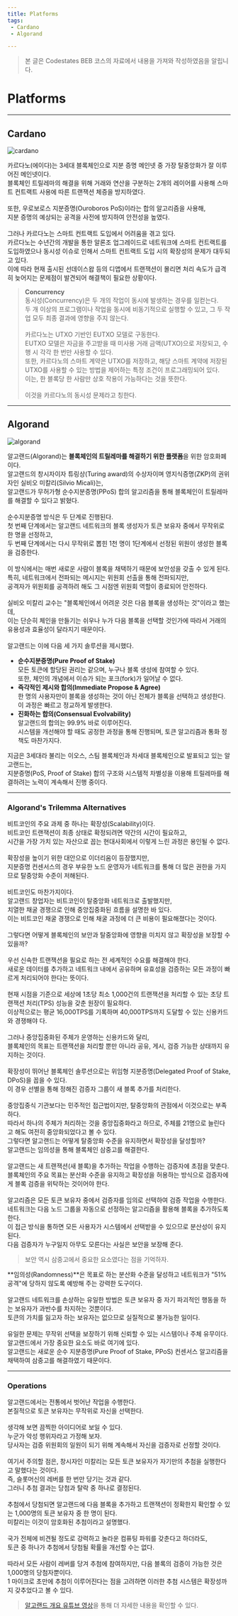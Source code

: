 ```yaml
---
title: Platforms
tags: 
 - Cardano
 - Algorand

---
```


> 본 글은 Codestates BEB 코스의 자료에서 내용을 가져와 작성하였음을 알립니다. 

# Platforms

---

## Cardano
![cardano](../../assets/img/cardano.jpeg)  

카르다노(에이다)는 3세대 블록체인으로 지분 증명 메인넷 중 가장 탈중앙화가 잘 이루어진 메인넷이다.  
블록체인 트릴레마의 해결을 위해 거래와 연산을 구분하는 2개의 레이어를 사용해 스마트 컨트랙트 사용에 따른 트랜잭션 체증을 방지하였다.  
<br>
또한, 우로보로스 지분증명(Ouroboros PoS)이라는 합의 알고리즘을 사용해,  
지분 증명의 예상되는 공격을 사전에 방지하여 안전성을 높였다.  
<br>
그러나 카르다노는 스마트 컨트랙트 도입에서 어려움을 겪고 있다.  
카르다노는 수년간의 개발을 통한 알론조 업그레이드로 네트워크에 스마트 컨트랙트를 도입하였으나 동시성 이슈로 인해서 스마트 컨트랙트 도입 시의 확장성의 문제가 대두되고 있다.  
이에 따라 현재 출시된 선데이스왑 등의 디앱에서 트랜잭션이 몰리면 처리 속도가 급격히 늦어지는 문제점이 발견되어 해결책이 필요한 상황이다.

> **Concurrency**  
> 동시성(Concurrency)은 두 개의 작업이 동시에 발생하는 경우를 일컫는다.  
> 두 개 이상의 프로그램이나 작업을 동시에 비동기적으로 실행할 수 있고, 그 두 작업 모두 최종 결과에 영향을 주지 않는다.  
> <br>
> 카르다노는 UTXO 기반인 EUTXO 모델로 구동한다.
> <br>
> EUTXO 모델은 자금을 주고받을 때 미사용 거래 금액(UTXO)으로 저장되고, 수행 시 각각 한 번만 사용할 수 있다.  
> 또한, 카르다노의 스마트 계약은 UTXO를 저장하고, 해당 스마트 계약에 저장된 UTXO를 사용할 수 있는 방법을 제어하는 특정 조건이 프로그래밍되어 있다.  
> 이는, 한 블록당 한 사람만 상호 작용이 가능하다는 것을 뜻한다.  
> <br>
> 이것을 카르다노의 동시성 문제라고 칭한다.  

---

## Algorand
![algorand](../../assets/img/algorand.jpeg)  

알고랜드(Algorand)는 **블록체인의 트릴레마를 해결하기 위한 플랫폼**을 위한 암호화폐이다.  
알고랜드의 창시자이자 튜링상(Turing award)의 수상자이며 영지식증명(ZKP)의 권위자인 실비오 미칼리(Silvio Micali)는,  
알고랜드가 무허가형 순수지분증명(PPoS) 합의 알고리즘을 통해 블록체인이 트릴레마를 해결할 수 있다고 밝혔다.  
<br>
순수지분증명 방식은 두 단계로 진행된다.  
첫 번째 단계에서는 알고랜드 네트워크의 블록 생성자가 토큰 보유자 중에서 무작위로 한 명을 선정하고,  
두 번째 단계에서는 다시 무작위로 뽑힌 1천 명이 1단계에서 선정된 위원이 생성한 블록을 검증한다.  
<br>
이 방식에서는 매번 새로운 사람이 블록을 채택하기 때문에 보안성을 갖출 수 있게 된다.  
특히, 네트워크에서 전파되는 메시지는 위원회 선출을 통해 전파되지만,  
공격자가 위원회를 공격하려 해도 그 시점엔 위원회 역할이 종료되어 안전하다.  
<br>
실비오 미칼리 교수는 "블록체인에서 어려운 것은 다음 블록을 생성하는 것"이라고 했는데,  
이는 단순히 체인을 만들기는 쉬우나 누가 다음 블록을 선택할 것인가에 따라서 거래의 유용성과 효율성이 달라지기 때문이다.  
<br>
알고랜드는 이에 다음 세 가지 솔루션을 제시했다.

- **순수지분증명(Pure Proof of Stake)**   
모든 토큰에 할당된 권리는 같으며, 누구나 블록 생성에 참여할 수 있다.  
또한, 체인의 개념에서 이슈가 되는 포크(fork)가 일어날 수 없다.  
- **즉각적인 제시와 합의(Immediate Propose & Agree)**  
한 명의 사용자만이 블록을 생성하는 것이 아닌 전체가 블록을 선택하고 생성한다.  
이 과정은 빠르고 정교하게 발생한다.  
- **진화하는 합의(Consensual Evolvability)**  
알고랜드의 합의는 99.9% 바로 이루어진다.  
시스템을 개선해야 할 때도 공정한 과정을 통해 진행되며, 토큰 알고리즘과 통화 정책도 마찬가지다.  

지금은 3세대라 불리는 이오스, 스팀 블록체인과 차세대 블록체인으로 발표되고 있는 알고랜드는,  
지분증명(PoS, Proof of Stake) 합의 구조와 시스템적 차별성을 이용해 트릴레마를 해결하려는 노력이 계속해서 진행 중이다.

---

### Algorand's Trilemma Alternatives
비트코인의 주요 과제 중 하나는 확장성(Scalability)이다.  
비트코인 트랜잭션이 최종 상태로 확정되려면 약간의 시간이 필요하고,  
시간을 가장 가치 있는 자산으로 꼽는 현대사회에서 이렇게 느린 과정은 용인될 수 없다.  
<br>
확장성을 높이기 위한 대안으로 이더리움이 등장했지만,  
지분증명 컨센서스의 경우 부유한 노드 운영자가 네트워크를 통해 더 많은 권한을 가지므로 탈중앙화 수준이 저해된다.  
<br>
비트코인도 마찬가지이다.  
알고랜드 창업자는 비트코인이 탈중앙화 네트워크로 출발했지만,  
치열한 채굴 경쟁으로 인해 중앙집중화된 흐름을 설명한 바 있다.  
이는 비트코인 채굴 경쟁으로 인해 채굴 과정에 더 큰 비용이 필요해졌다는 것이다.  
<br>
그렇다면 어떻게 블록체인의 보안과 탈중앙화에 영향을 미치지 않고 확장성을 보장할 수 있을까?  
<br>
우선 신속한 트랜잭션을 필요로 하는 전 세계적인 수요를 해결해야 한다.  
새로운 데이터를 추가하고 네트워크 내에서 공유하며 유효성을 검증하는 모든 과정이 빠르게 처리되어야 한다는 뜻이다.  
<br>
현재 시점을 기준으로 세상에 1초당 최소 1,000건의 트랜잭션을 처리할 수 있는 초당 트랜잭션 처리(TPS) 성능을 갖춘 원장이 필요하다.  
이상적으로는 평균 16,000TPS를 기록하며 40,000TPS까지 도달할 수 있는 신용카드와 경쟁해야 다.  
<br>
그러나 중앙집중화된 주체가 운영하는 신용카드와 달리,  
블록체인의 목표는 트랜잭션을 처리할 뿐만 아니라 공유, 게시, 검증 가능한 상태까지 유지하는 것이다.  
<br>
확장성이 뛰어난 블록체인 솔루션으로는 위임형 지분증명(Delegated Proof of Stake, DPoS)을 꼽을 수 있다.  
이 경우 선별을 통해 정해진 검증자 그룹이 새 블록 추가를 처리한다.  
<br>
중앙집중식 기관보다는 민주적인 접근법이지만, 탈중앙화의 관점에서 이것으로는 부족하다.  
따라서 하나의 주체가 처리하는 것을 중앙집중화라고 하므로, 주체를 21명으로 늘린다고 해도 여전히 중앙화되었다고 볼 수 있다.
<br>
그렇다면 알고랜드는 어떻게 탈중앙화 수준을 유지하면서 확장성을 달성할까?  
알고랜드는 임의성을 통해 블록체인 삼중고를 해결한다.  
<br>
알고랜드는 새 트랜잭션(새 블록)을 추가하는 작업을 수행하는 검증자에 초점을 맞춘다.  
블록체인의 주요 목표는 분산화 수준을 유지하고 확장성을 허용하는 방식으로 검증자에게 블록 검증을 위탁하는 것이어야 한다.  
<br>
알고리즘은 모든 토큰 보유자 중에서 검증자를 임의로 선택하여 검증 작업을 수행한다.  
네트워크는 다음 노드 그룹을 자동으로 선정하는 알고리즘을 활용해 블록을 추가하도록 한다.  
이 접근 방식을 통하면 모든 사용자가 시스템에서 선택받을 수 있으므로 분산성이 유지된다.  
다음 검증자가 누구일지 아무도 모른다는 사실은 보안을 보장해 준다.  

> 보안 역시 삼중고에서 중요한 요소였다는 점을 기억하자.  

**임의성(Randomness)**은 목표로 하는 분산화 수준을 달성하고 네트워크가 "51% 공격"에 당하지 않도록 예방해 주는 강력한 도구이다.  
<br>
알고랜드 네트워크를 손상하는 유일한 방법은 토큰 보유자 중 자기 파괴적인 행동을 하는 보유자가 과반수를 차지하는 것뿐이다.  
토큰의 가치를 잃고자 하는 보유자는 없으므로 실질적으로 불가능한 일이다.  
<br>
유일한 문제는 무작위 선택을 보장하기 위해 신뢰할 수 있는 시스템이나 주체 유무이다.  
알고랜드에서 가장 중요한 요소도 바로 여기에 있다.  
알고랜드는 새로운 순수 지분증명(Pure Proof of Stake, PPoS) 컨센서스 알고리즘을 채택하여 삼중고를 해결하였기 때문이다.

---

### Operations
알고랜드에서는 전통에서 벗어난 작업을 수행한다.  
본질적으로 토큰 보유자는 무작위로 자신을 선택한다.  
<br>
생각해 보면 끔찍한 아이디어로 보일 수 있다.  
누군가 악성 행위자라고 가정해 보자.  
당사자는 검증 위원회의 일원이 되기 위해 계속해서 자신을 검증자로 선정할 것이다.  
<br>
여기서 주의할 점은, 창시자인 미칼리는 모든 토큰 보유자가 자기만의 추첨을 실행한다고 말했다는 것이다.  
즉, 슬롯머신의 레버를 한 번만 당기는 것과 같다.  
그러니 추첨 결과는 당첨과 탈락 중 하나로 결정된다.  
<br>
추첨에서 당첨되면 알고랜드에 다음 블록을 추가하고 트랜잭션이 정확한지 확인할 수 있는 1,000명의 토큰 보유자 중 한 명이 된다.  
미칼리는 이것이 암호화된 추첨이라고 설명했다.  
<br>
국가 전체에 비견될 정도로 강력하고 놀라운 컴퓨팅 파워를 갖춘다고 하더라도,  
토큰 중 하나가 추첨에서 당첨될 확률을 개선할 수는 없다.  
<br>
따라서 모든 사람이 레버를 당겨 추첨에 참여하지만, 다음 블록의 검증이 가능한 것은 1,000명의 당첨자뿐이다.  
1 마이크로 초만에 추첨이 이루어진다는 점을 고려하면 이러한 추첨 시스템은 확장성까지 갖추었다고 볼 수 있다.  

> [알고랜드 개요 유튜브 영상](https://www.youtube.com/watch?v=gACVKaNqxPs&ab_channel=Algorand)을 통해 더 자세한 내용을 확인할 수 있다.